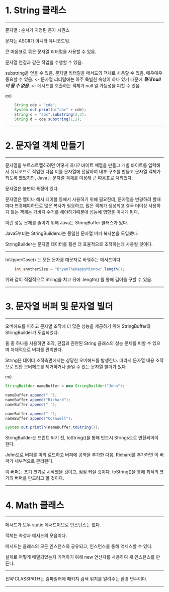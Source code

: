# **1. String 클래스**
***
문자열 : 순서가 지정된 문자 시퀀스

문자는 ASCII가 아니라 유니코드임.

큰 따옴표로 묶은 문자열 리터럴을 사용할 수 있음.

문자열 연결과 같은 작업을 수행할 수 있음.

substring을 얻을 수 있음. 문자열 리터럴을 메서드의 객체로 사용할 수 있음. 매우매우 중요할 수 있음. <- 문자열 리터럴에는 아주 특별한 속성이 하나 있기 때문에 _**절대 null이 될 수 없음**_. <- 메서드를 호출하는 객체가 null 일 가능성을 피할 수 있음.

ex)
```java
	String cde = "cde";
	System.out.println("abc" + cde);
	String c = "abc".substring(2,3);
	String d = cde.substring(1,2);
```
***
# **2. 문자열 객체 만들기**
***
문자열을 부트스트랩하려면 어떻게 하나? 바이트 배열을 만들고 개별 바이트를 입력해서 유니코드로 작업한 다음 이를 문자열에 전달하여 내부 구조를 만들고 문자열 객체가 되도록 했었지만, Java는 문자열 객체를 이용해 큰 따옴표로 처리했다.

문자열은 불변의 특징이 있다. 

문자열은 맵이나 해시 테이블 등에서 사용하기 위해 필요한데, 문자열을 변경하려 할때마다 변경해야하므로 많은 복사가 필요하고, 많은 객체가 생성되고 결국 더이상 사용하지 않는 객체는 가비지 수거를 해야하기때문에 성능에 영향을 미치게 된다. 

이런 성능 문제를 줄이기 위해 Java는 StringBuffer 클래스가 있다. 

Java5부터는 StringBuilder라는 동일한 문자열 버퍼 복사본을 도입했다.

StringBuilder는 문자열 데이터를 훨씬 더 효율적으로 조작하는데 사용될 것이다.
***
toUpperCase() 는 모든 문자를 대문자로 바꿔주는 메서드이다.
```java
	int anotherSize = "BryanTheHappyMinnow".length();
```
위와 같이 직접적으로 String을 치고 뒤에 .length() 를 통해 길이를 구할 수 있음.
***
# **3. 문자열 버퍼 및 문자열 빌더**
***
오버헤드를 피하고 문자열 조작에 더 많은 성능을 제공하기 위해 StringBuffer와 StringBuilder가 도입되었다.

둘 중 하나를 사용하면 조작, 편집과 관련된 String 클래스의 성능 문제를 피할 수 있으며 자체적으로 버퍼를 관리한다.

String은 데이터 조작측면에서는 상당한 오버헤드를 발생한다. 따라서 문자열 내용 조작으로 인한 오버헤드를 제거하거나 줄일 수 있는 문자열 빌더가 있다.

ex)
```java
StringBuilder nameBuffer = new StringBuilder("John");

nameBuffer.append(" ");
nameBuffer.append("Richard");
nameBuffer.append(" ");

nameBuffer.append(" ");
nameBuffer.append("Cornwell");

System.out.println(nameBuffer.toString());
```
StringBuilder는 프린트 되기 전, toString()을 통해 반드시 Strings으로 변환되어야 한다.

John으로 버퍼를 미리 로드하고 버퍼에 공백을 추가한 다음, Richard를 추가하면 이 버퍼가 내부적으로 관리된다.

이 버퍼는 초기 크기로 시작했을 것이고, 점점 커질 것이다. toString()을 통해 최적의 크기의 버퍼를 만드려고 할 것이다.
***
# **4. Math 클래스**
***
메서드가 모두 static 메서드이므로 인스턴스는 없다. 

객체는 속성과 메서드의 모음이다. 

메서드는 클래스의 모든 인스턴스와 공유되고, 인스턴스를 통해 액세스할 수 있다.

실제로 어떻게 배열되었는지 기억하기 위해 new 연산자를 사용하여 새 인스턴스를 만든다.
***
*번외*
CLASSPATH는 컴파일러에 패키지 검색 위치를 알려주는 환경 변수이다.
***
